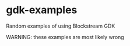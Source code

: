 # gdk-examples
Random examples of using Blockstream GDK

WARNING: these examples are most likely wrong
